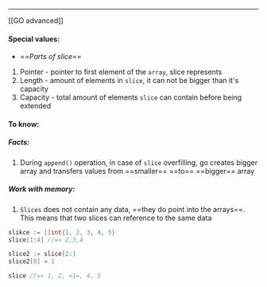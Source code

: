 ***
[[GO advanced]]
#### Special values:
- ==*Parts of slice*==
1. Pointer - pointer to first element of the `array`, slice represents 
2. Length - amount of elements in `slice`, it can not be bigger than it's capacity 
3. Capacity - total amount of elements `slice` can contain before being extended

#### To know:

##### Facts:
1. During `append()` operation, in case of `slice` overfilling, go creates bigger array and transfers values from ==smaller== ==to== ==bigger== array 

##### Work with memory:
1. `Slices` does not contain any data, ==they do point into the arrays==. This means that two slices can reference to the same data
```go
slikce := []int{1, 2, 3, 4, 5}
slice[1:4] //=> 2,3,4

slice2 := slice[2:]
slice2[0] = 1 

slice //=> 1, 2, =1=, 4, 5
```